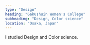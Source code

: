 ```yaml
---
type: "Design"
heading: "Gakushuin Women's College"
subheading: "Design, Color science"
location: "Osaka, Japan"
---
```


I studied Design and Color science.
